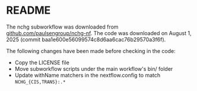<!--
Copyright (C) 2025 Roberto Rossini <roberros@uio.no>

SPDX-License-Identifier: MIT
-->

# README

The nchg subworkflow was downloaded from [github.com/paulsengroup/nchg-nf](https://github.com/paulsengroup/nchg-nf).
The code was downloaded on August 1, 2025 (commit baa1e600e56099574c8d6aa6cac76b29570a3f6f).

The following changes have been made before checking in the code:

- Copy the LICENSE file
- Move subworkflow scripts under the main workflow's bin/ folder
- Update withName matchers in the nextflow.config to match `NCHG_{CIS,TRANS}:.*`
